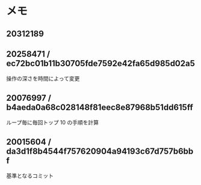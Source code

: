# メモ

## 20312189

## 20258471 / ec72bc01b11b30705fde7592e42fa65d985d02a5

操作の深さを時間によって変更

## 20076997 / b4aeda0a68c028148f81eec8e87968b51dd615ff

ループ毎に毎回トップ 10 の手順を計算

## 20015604 / da3d1f8b4544f757620904a94193c67d757b6bbf

基準となるコミット
